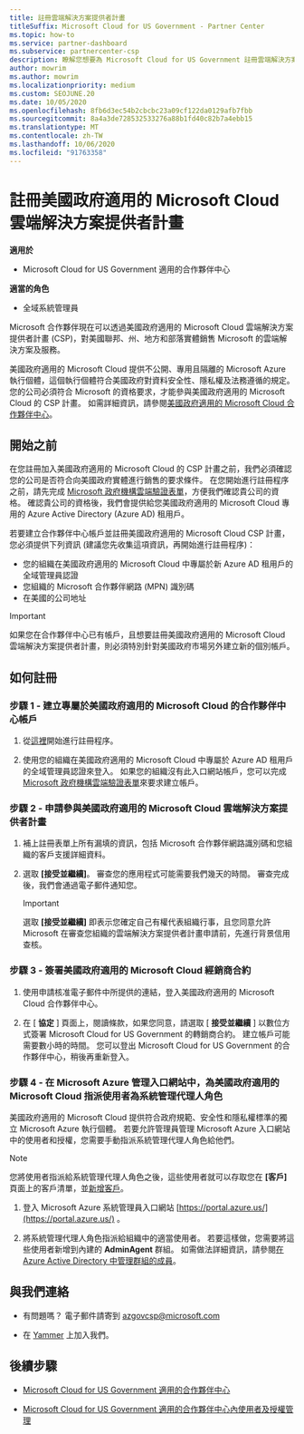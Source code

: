 ```yaml
---
title: 註冊雲端解決方案提供者計畫
titleSuffix: Microsoft Cloud for US Government - Partner Center
ms.topic: how-to
ms.service: partner-dashboard
ms.subservice: partnercenter-csp
description: 瞭解您想要為 Microsoft Cloud for US Government 註冊雲端解決方案提供者計畫之合作夥伴的 CSP 計畫需求。
author: mowrim
ms.author: mowrim
ms.localizationpriority: medium
ms.custom: SEOJUNE.20
ms.date: 10/05/2020
ms.openlocfilehash: 8fb6d3ec54b2cbcbc23a09cf122da0129afb7fbb
ms.sourcegitcommit: 8a4a3de728532533276a88b1fd40c82b7a4ebb15
ms.translationtype: MT
ms.contentlocale: zh-TW
ms.lasthandoff: 10/06/2020
ms.locfileid: "91763358"
---
```

# <a name="enroll-in-the-cloud-solution-provider-program-for-microsoft-cloud-for-us-government"></a>註冊美國政府適用的 Microsoft Cloud 雲端解決方案提供者計畫

**適用於**

- Microsoft Cloud for US Government 適用的合作夥伴中心

**適當的角色**

- 全域系統管理員

Microsoft 合作夥伴現在可以透過美國政府適用的 Microsoft Cloud 雲端解決方案提供者計畫 (CSP)，對美國聯邦、州、地方和部落實體銷售 Microsoft 的雲端解決方案及服務。

美國政府適用的 Microsoft Cloud 提供不公開、專用且隔離的 Microsoft Azure 執行個體，這個執行個體符合美國政府對資料安全性、隱私權及法務遵循的規定。 您的公司必須符合 Microsoft 的資格要求，才能參與美國政府適用的 Microsoft Cloud 的 CSP 計畫。 如需詳細資訊，請參閱[美國政府適用的 Microsoft Cloud 合作夥伴中心](partner-center-for-microsoft-us-govt-cloud.md)。

## <a name="before-you-begin"></a>開始之前

在您註冊加入美國政府適用的 Microsoft Cloud 的 CSP 計畫之前，我們必須確認您的公司是否符合向美國政府實體進行銷售的要求條件。 在您開始進行註冊程序之前，請先完成 [Microsoft 政府機構雲端驗證表單](https://azuregov.microsoft.com/csp)，方便我們確認貴公司的資格。 確認貴公司的資格後，我們會提供給您美國政府適用的 Microsoft Cloud 專用的 Azure Active Directory (Azure AD) 租用戶。  

若要建立合作夥伴中心帳戶並註冊美國政府適用的 Microsoft Cloud CSP 計畫，您必須提供下列資訊 (建議您先收集這項資訊，再開始進行註冊程序)：

- 您的組織在美國政府適用的 Microsoft Cloud 中專屬於新 Azure AD 租用戶的全域管理員認證
- 您組織的 Microsoft 合作夥伴網路 (MPN) 識別碼
- 在美國的公司地址

> [!IMPORTANT]  
> 如果您在合作夥伴中心已有帳戶，且想要註冊美國政府適用的 Microsoft Cloud 雲端解決方案提供者計畫，則必須特別針對美國政府市場另外建立新的個別帳戶。

## <a name="how-to-enroll"></a>如何註冊

### <a name="step-1---create-a-partner-center-account-for-microsoft-cloud-for-us-government"></a>步驟 1 - 建立專屬於美國政府適用的 Microsoft Cloud 的合作夥伴中心帳戶

1. 從[這裡](https://partnercenter.microsoft.com/register/resellerusgjoinnow)開始進行註冊程序。

2. 使用您的組織在美國政府適用的 Microsoft Cloud 中專屬於 Azure AD 租用戶的全域管理員認證來登入。 如果您的組織沒有此入口網站帳戶，您可以完成 [Microsoft 政府機構雲端驗證表單](https://azuregov.microsoft.com/csp)來要求建立帳戶。

### <a name="step-2---apply-to-participate-in-the-cloud-solution-provider-program-for-microsoft-cloud-for-us-government"></a>步驟 2 - 申請參與美國政府適用的 Microsoft Cloud 雲端解決方案提供者計畫

1. 補上註冊表單上所有漏填的資訊，包括 Microsoft 合作夥伴網路識別碼和您組織的客戶支援詳細資料。

2. 選取 **\[接受並繼續\]**。 審查您的應用程式可能需要我們幾天的時間。 審查完成後，我們會通過電子郵件通知您。

   > [!IMPORTANT]
   > 選取 **\[接受並繼續\]** 即表示您確定自己有權代表組織行事，且您同意允許 Microsoft 在審查您組織的雲端解決方案提供者計畫申請前，先進行背景信用查核。

### <a name="step-3---sign-the-reseller-agreement-for-microsoft-cloud-for-us-government"></a>步驟 3 - 簽署美國政府適用的 Microsoft Cloud 經銷商合約

1. 使用申請核准電子郵件中所提供的連結，登入美國政府適用的 Microsoft Cloud 合作夥伴中心。

2. 在 [ **協定** ] 頁面上，閱讀條款，如果您同意，請選取 [ **接受並繼續** ] 以數位方式簽署 Microsoft Cloud for US Government 的轉銷商合約。 建立帳戶可能需要數小時的時間。 您可以登出 Microsoft Cloud for US Government 的合作夥伴中心，稍後再重新登入。

### <a name="step-4---assign-users-to-the-admin-agent-role-in-the-microsoft-azure-admin-portal-for-microsoft-cloud-for-us-government"></a>步驟 4 - 在 Microsoft Azure 管理入口網站中，為美國政府適用的 Microsoft Cloud 指派使用者為系統管理代理人角色

美國政府適用的 Microsoft Cloud 提供符合政府規範、安全性和隱私權標準的獨立 Microsoft Azure 執行個體。 若要允許管理員管理 Microsoft Azure 入口網站中的使用者和授權，您需要手動指派系統管理代理人角色給他們。

> [!NOTE]
> 您將使用者指派給系統管理代理人角色之後，這些使用者就可以存取您在 **\[客戶\]** 頁面上的客戶清單，並[新增客戶](add-a-new-customer.md)。

1. 登入 Microsoft Azure 系統管理員入口網站 [https://portal.azure.us/](https://portal.azure.us/) 。

2. 將系統管理代理人角色指派給組織中的適當使用者。 若要這樣做，您需要將這些使用者新增到內建的 **AdminAgent** 群組。 如需做法詳細資訊，請參閱[在 Azure Active Directory 中管理群組的成員](/azure/active-directory/active-directory-groups-members-azure-portal)。

## <a name="connect-with-us"></a>與我們連絡

- 有問題嗎？ 電子郵件請寄到 azgovcsp@microsoft.com

- 在 [Yammer](https://www.yammer.com/cloudpartnercommunity/#/threads/inGroup?type=in_group&feedId=11509777) 上加入我們。

## <a name="next-steps"></a>後續步驟

- [Microsoft Cloud for US Government 適用的合作夥伴中心](partner-center-for-microsoft-us-govt-cloud.md)

- [Microsoft Cloud for US Government 適用的合作夥伴中心內使用者及授權管理](user-management-in-partner-center-for-microsoft-us-govt-cloud.md)